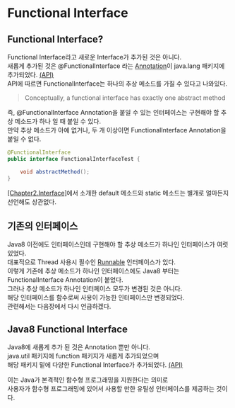 # Functional Interface

## Functional Interface?
Functional Interface라고 새로운 Interface가 추가된 것은 아니다.  
새롭게 추가된 것은 @FunctionalInterface 라는 [Annotation](https://en.wikipedia.org/wiki/Java_annotation)이 java.lang 패키지에 추가되었다. [(API)](https://docs.oracle.com/javase/8/docs/api/java/lang/FunctionalInterface.html)  
API에 따르면 FunctionalInterface는 하나의 추상 메소드를 가질 수 있다고 나와있다.
>Conceptually, a functional interface has exactly one abstract method

즉, @FunctionalInterface Annotation을 붙일 수 있는 인터페이스는 구현해야 할 추상 메소드가 하나 일 때 붙일 수 있다.  
만약 추상 메소드가 아예 없거나, 두 개 이상이면 FunctionalInterface Annotation을 붙일 수 없다.
```java
@FunctionalInterface
public interface FunctionalInterfaceTest {

	void abstractMethod();
}
```
[[Chapter2.Interface]](./02-interface.ko-KR.md)에서 소개한 default 메소드와 static 메소드는 별개로 얼마든지 선언해도 상관없다.

## 기존의 인터페이스
Java8 이전에도 인터페이스인데 구현해야 할 추상 메소드가 하나인 인터페이스가 여럿 있었다.  
대표적으로 Thread 사용시 필수인 [Runnable](https://docs.oracle.com/javase/8/docs/api/java/lang/Runnable.html) 인터페이스가 있다.  
이렇게 기존에 추상 메소드가 하나인 인터페이스에도 Java8 부터는 FunctionalInterface Annotation이 붙었다.  
그러나 추상 메소드가 하나인 인터페이스 모두가 변경된 것은 아니다.  
해당 인터페이스를 함수로써 사용이 가능한 인터페이스만 변경되었다.  
관련해서는 다음장에서 다시 언급하겠다.

## Java8 Functional Interface
Java8에 새롭게 추가 된 것은 Annotation 뿐만 아니다.  
java.util 패키지에 function 패키지가 새롭게 추가되었으며  
해당 패키지 밑에 다양한 Functional Interface가 추가되었다. [(API)](https://docs.oracle.com/javase/8/docs/api/java/util/function/package-summary.html)

이는 Java가 본격적인 함수형 프로그래밍을 지원한다는 의미로  
사용자가 함수형 프로그래밍에 있어서 사용할 만한 유틸성 인터페이스를 제공하는 것이다. 
